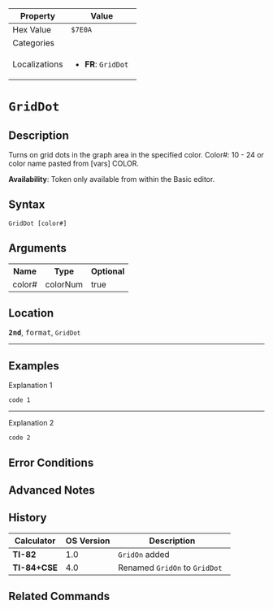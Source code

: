 | Property      | Value |
|---------------|-------|
| Hex Value     | `$7E0A`|
| Categories    | <ul></ul> |
| Localizations | <ul><li><b>FR</b>: `GridDot `</li></ul> |

# `GridDot `

## Description
Turns on grid dots in the graph area in the specified color.
Color#: 10 - 24 or color name pasted from [vars] COLOR.


<b>Availability</b>: Token only available from within the Basic editor.

## Syntax
`GridDot [color#]`

## Arguments
<table>
<tr><th>Name</th><th>Type</th><th>Optional</th></tr>

<tr><td>color#</td><td>colorNum</td><td>true</td></tr>

</table>

## Location
<tt><kbd><b>2nd</b></kbd></tt>, <kbd>format</kbd>, `GridDot`
<hr>

## Examples

Explanation 1
```ti-basic
code 1
```
---
Explanation 2
```ti-basic
code 2
```

## Error Conditions


## Advanced Notes


## History
| Calculator | OS Version | Description |
|------------|------------|-------------|
| <b>TI-82</b> | 1.0 | `GridOn` added |
| <b>TI-84+CSE</b> | 4.0 | Renamed `GridOn` to `GridDot `

## Related Commands

